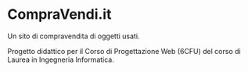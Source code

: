 # CompraVendi.it
Un sito di compravendita di oggetti usati.

Progetto didattico per il Corso di Progettazione Web (6CFU) del corso di Laurea in Ingegneria Informatica.
